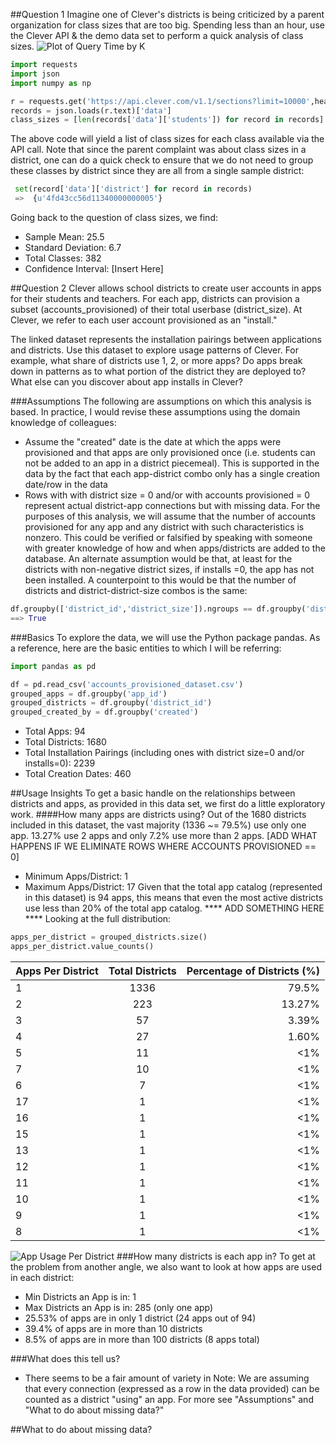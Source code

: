 ##Question 1
Imagine one of Clever's districts is being criticized by a parent organization for class sizes that are too big. Spending less than an hour, use the Clever API & the demo data set to perform a quick analysis of class sizes.
![Plot of Query Time by K](https://raw.github.com/margo-K/clever-assn/master/app_usage_per_district.png) 

```python
import requests
import json
import numpy as np

r = requests.get('https://api.clever.com/v1.1/sections?limit=10000',headers={'Authorization':'Bearer DEMO_TOKEN'})
records = json.loads(r.text)['data']
class_sizes = [len(records['data']['students']) for record in records]
```
The above code will yield a list of class sizes for each class available via the API call. Note that since the parent complaint was about class sizes in a district, one can do a quick check to ensure that we do not need to group these classes by district since they are all from a single sample district:
```python
 set(record['data']['district'] for record in records)
 =>  {u'4fd43cc56d11340000000005'}
```
Going back to the question of class sizes, we find:
* Sample Mean: 25.5
* Standard Deviation: 6.7
* Total Classes: 382
* Confidence Interval: [Insert Here]

##Question 2
Clever allows school districts to create user accounts in apps for their students and teachers. 
For each app, districts can provision a subset (accounts_provisioned) of their total userbase (district_size).
At Clever, we refer to each user account provisioned as an "install."

The linked dataset represents the installation pairings between applications and districts. 
Use this dataset to explore usage patterns of Clever. For example, what share of districts use 1, 2, or more apps? 
Do apps break down in patterns as to what portion of the district they are deployed to? 
What else can you discover about app installs in Clever?

###Assumptions
The following are assumptions on which this analysis is based. In practice, I would revise these assumptions using the domain knowledge of colleagues:
* Assume the "created" date is the date at which the apps were provisioned and that apps are only provisioned once (i.e. students can not be added to an app in a district piecemeal). This is supported in the data by the fact that each app-district combo only has a single creation date/row in the data
* Rows with with district size = 0 and/or with accounts provisioned = 0 represent actual district-app connections but with missing data. For the purposes of this analysis, we will assume that the number of accounts provisioned for any app and any district with such characteristics is nonzero. This could be verified or falsified by speaking with someone with greater knowledge of how and when apps/districts are added to the database. An alternate assumption would be that, at least for the districts with non-negative district sizes, if installs =0, the app has not been installed. A counterpoint to this would be that the number of districts and district-district-size combos is the same:
```python
df.groupby(['district_id','district_size']).ngroups == df.groupby('district_id').ngroups
==> True
```
###Basics
To explore the data, we will use the Python package pandas. As a reference, here are the basic entities to which I will be referring:
```python
import pandas as pd

df = pd.read_csv('accounts_provisioned_dataset.csv')
grouped_apps = df.groupby('app_id')
grouped_districts = df.groupby('district_id')
grouped_created_by = df.groupby('created')
```
* Total Apps: 94
* Total Districts: 1680
* Total Installation Pairings (including ones with district size=0 and/or installs=0): 2239
* Total Creation Dates: 460

##Usage Insights
To get a basic handle on the relationships between districts and apps, as provided in this data set, we first do a little exploratory work. ####How many apps are districts using?
Out of the 1680 districts included in this dataset, the vast majority (1336 ~= 79.5%) use only one app. 13.27% use 2 apps and only 7.2% use more than 2 apps.  [ADD WHAT HAPPENS IF WE ELIMINATE ROWS WHERE ACCOUNTS PROVISIONED == 0]
* Minimum Apps/District: 1
* Maximum Apps/District: 17
Given that the total app catalog (represented in this dataset) is 94 apps, this means that even the most active districts use less than 20% of the total app catalog. **** ADD SOMETHING HERE ****
Looking at the full distribution:
```python
apps_per_district = grouped_districts.size()
apps_per_district.value_counts()
```
| Apps Per District  | Total Districts   | Percentage of Districts (%)  |
| ------------- |:-------------:| -----:|
| 1      | 1336 | 79.5% |
|2      | 223      |   13.27% |
| 3      |   57| 3.39%|
| 4      | 27| 1.60% |
| 5 | 11      |   <1% |
|7 | 10     |    <1%  |
| 6 | 7 | <1%  |
| 17  | 1      |   <1%  |
| 16| 1     |    <1% |
| 15 | 1      |   <1%  |
|13 | 1     |    <1%  |
| 12 | 1 | <1%  |
| 11  | 1      |   <1%  |
| 10| 1     |    <1%  |
|9 | 1     |    <1%  |
| 8 | 1| <1%  |
![App Usage Per District](https://www.dropbox.com/s/2vxdzi9i6n8yz3a/app_usage_per_district.png?dl=0)
###How many districts is each app in?
To get at the problem from another angle, we also want to look at how apps are used in each district:
* Min Districts an App is in: 1
* Max Districts an App is in: 285 (only one app)
* 25.53% of apps are in only 1 district (24 apps out of 94)
* 39.4% of apps are in more than 10 districts
* 8.5% of apps are in more than 100 districts (8 apps total)

###What does this tell us?
* There seems to be a fair amount of variety in 
Note: We are assuming that every connection (expressed as a row in the data provided) can be counted as a district "using" an app. For more see "Assumptions" and "What to do about missing data?"

##What to do about missing data?
